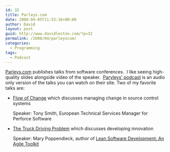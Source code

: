 ```yaml
---
id: 32
title: Parleys.com
date: 2008-04-05T11:53:16+00:00
author: David
layout: post
guid: http://www.davidleston.com/?p=32
permalink: /2008/04/parleyscom/
categories:
  - Programming
tags:
  - Podcast
---
```

[Parleys.com](http://parleys.com "View talks from software conferences") publishes talks from software conferences.  I like seeing high-quality slides alongside video of the speaker.  [Paryleys&#8217; podcast](http://parleys.libsyn.com/rss "Parley's podcast RSS feed") is an audio only version of the talks you can watch on their site. Two of my favorite talks are:

  * [Flow of Change](http://www.parleys.com/display/V21Beta/Home#talk=1179649;slide=1;title=Flow%20of%20Change "by Tony Smith, European Technical Services Manager for Perforce Software") which discusses managing change in source control systems
  
    Speaker: Tony Smith, European Technical Services Manager for Perforce Software
  * [The Truck Driving Problem](http://www.parleys.com/display/V21Beta/Home#talk=4653075;slide=12;title=The%20Truck%20Driving%20Problem "by Mary Poppendieck author of Lean Software Development: An Agile Toolkit") which discusses developing innovation
  
    Speaker: Mary Poppendieck, author of [Lean Software Development: An Agile Toolkit](http://www.amazon.com/gp/product/0321150783?ie=UTF8&tag=davidleston-20&linkCode=as2&camp=1789&creative=9325&creativeASIN=0321150783)